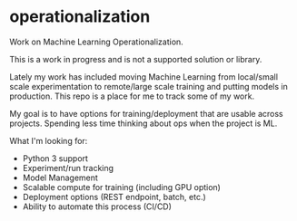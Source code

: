 # operationalization

Work on Machine Learning Operationalization.

This is a work in progress and is not a supported solution or library.

Lately my work has included moving Machine Learning from local/small scale experimentation to remote/large scale training and putting models in production. This repo is a place for me to track some of my work. 

My goal is to have options for training/deployment that are usable across projects. Spending less time thinking about ops when the project is ML.

What I'm looking for:

* Python 3 support
* Experiment/run tracking
* Model Management
* Scalable compute for training (including GPU option)
* Deployment options (REST endpoint, batch, etc.)
* Ability to automate this process (CI/CD)
